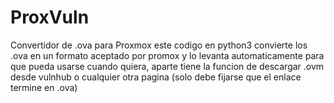 # ProxVuln
Convertidor de .ova para Proxmox 
este codigo en python3 convierte los .ova en un formato aceptado por promox y lo levanta automaticamente para que pueda usarse cuando quiera, aparte tiene la funcion de descargar .ovm desde vulnhub o cualquier otra pagina (solo debe fijarse que el enlace termine en .ova)
